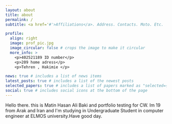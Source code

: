 ```yaml
---
layout: about
title: about
permalink: /
subtitle: <a href='#'>Affiliations</a>. Address. Contacts. Moto. Etc.

profile:
  align: right
  image: prof_pic.jpg
  image_circular: false # crops the image to make it circular
  more_info: >
    <p>402521189 ID number</p>
    <p>209 home adress</p>
    <p>Tehren , Hakimie </p>

news: true # includes a list of news items
latest_posts: true # includes a list of the newest posts
selected_papers: true # includes a list of papers marked as "selected={true}"
social: true # includes social icons at the bottom of the page
---
```


Hello there. this is Matin Hasan Ali Baki and portfolio testing for CW. Im 19 from Arak and Iran and I'm studying in Undergraduate Student in computer engineer at ELMOS university.Have good day.
